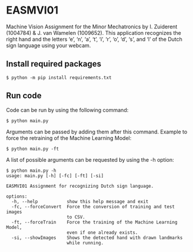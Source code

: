 <h1>EASMVI01</h1>
Machine Vision Assignment for the Minor Mechatronics by I. Zuiderent (1004784) & J. van Wamelen (1009652). This application recognizes the right hand and the letters ‘e’, ‘n’, ‘a’, ‘t’, ‘i’, ‘r’, ‘o’, ‘d’, ‘s’, and ‘l’ of the Dutch sign language using your webcam.

<h2>Install required packages</h2>

```
$ python -m pip install requirements.txt
```


<h2>Run code</h2>
Code can be run by using the following command:

```
$ python main.py
```

Arguments can be passed by adding them after this command. Example to force the retraining of the Machine Learning Model:

```
$ python main.py -ft
```

A list of possible arguments can be requested by using the -h option:
```
$ python main.py -h
usage: main.py [-h] [-fc] [-ft] [-si]

EASMVI01 Assignment for recognizing Dutch sign language.

options:
  -h, --help           show this help message and exit
  -fc, --forceConvert  Force the conversion of training and test images
                       to CSV.
  -ft, --forceTrain    Force the training of the Machine Learning Model,
                       even if one already exists.
  -si, --showImages    Shows the detected hand with drawn landmarks
                       while running.
```